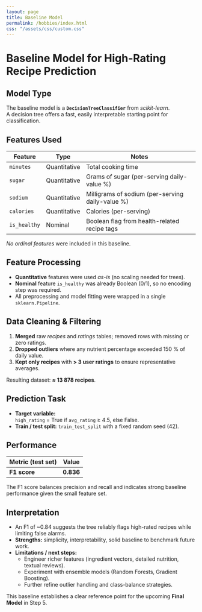 ```yaml
---
layout: page
title: Baseline Model
permalink: /hobbies/index.html
css: "/assets/css/custom.css"
---
```


# Baseline Model for High-Rating Recipe Prediction

## Model Type
The baseline model is a **`DecisionTreeClassifier`** from *scikit-learn*.  
A decision tree offers a fast, easily interpretable starting point for classification.

## Features Used
| Feature          | Type          | Notes                                                |
|------------------|--------------|------------------------------------------------------|
| `minutes`        | Quantitative | Total cooking time                                   |
| `sugar`          | Quantitative | Grams of sugar (per-serving daily-value %)           |
| `sodium`         | Quantitative | Milligrams of sodium (per-serving daily-value %)     |
| `calories`       | Quantitative | Calories (per-serving)                               |
| `is_healthy`     | Nominal      | Boolean flag from health-related recipe tags         |

*No ordinal features* were included in this baseline.

## Feature Processing
- **Quantitative** features were used *as-is* (no scaling needed for trees).  
- **Nominal** feature `is_healthy` was already Boolean (0/1), so no encoding step was required.  
- All preprocessing and model fitting were wrapped in a single `sklearn.Pipeline`.

## Data Cleaning & Filtering
1. **Merged** raw *recipes* and *ratings* tables; removed rows with missing or zero ratings.  
2. **Dropped outliers** where any nutrient percentage exceeded 150 % of daily value.  
3. **Kept only recipes** with **> 3 user ratings** to ensure representative averages.

Resulting dataset: **≈ 13 878 recipes**.

## Prediction Task
- **Target variable:**  
  `high_rating` = True if `avg_rating` ≥ 4.5, else False.
- **Train / test split:** `train_test_split` with a fixed random seed (42).

## Performance
| Metric (test set) | Value |
|-------------------|-------|
| **F1 score**      | **0.836** |

The F1 score balances precision and recall and indicates strong baseline performance given the small feature set.

## Interpretation
- An F1 of ~0.84 suggests the tree reliably flags high-rated recipes while limiting false alarms.  
- **Strengths:** simplicity, interpretability, solid baseline to benchmark future work.  
- **Limitations / next steps:**  
  - Engineer richer features (ingredient vectors, detailed nutrition, textual reviews).  
  - Experiment with ensemble models (Random Forests, Gradient Boosting).  
  - Further refine outlier handling and class-balance strategies.

This baseline establishes a clear reference point for the upcoming **Final Model** in Step 5.
